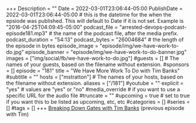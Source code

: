 +++
Description = ""
Date = 2022-03-01T23:06:44-05:00
PublishDate = 2022-03-01T23:06:44-05:00 # this is the datetime for the when the epsiode was published. This will default to Date if it is not set. Example is "2016-04-25T04:09:45-05:00"
podcast_file = "arrested-devops-podcast-episode181.mp3" # the name of the podcast file, after the media prefix.
podcast_duration = "54:13"
podcast_bytes = "26004684" # the length of the episode in bytes
episode_image = "episode/img/we-have-work-to-do.jpg"
episode_banner = "episode/img/we-have-work-to-do-banner.jpg"
images = ["img/social/fb/we-have-work-to-do.jpg"]
#guests = [] # The names of your guests, based on the filename without extension.
#sponsors = []
episode = "181"
title = "We Have More Work To Do with Tim Banks"
#subtitle = ""
hosts = ["mstratton"] # The names of your hosts, based on the filename without extension.
aliases = ["/181"]
#youtube = ""
explicit = "yes" # values are "yes" or "no"
#media_override # if you want to use a specific URL for the audio file
#truncate = ""
#upcoming = true # set to true if you want this to be listed as upcoming, etc, etc
#categories = []
#series = []
#tags = []
+++
[Breaking Down Gates with Tim Banks](https://www.arresteddevops.com/breaking-down-gates/) (previous episode with Tim)